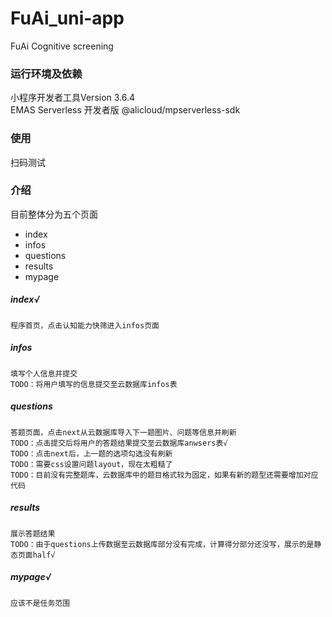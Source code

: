 # FuAi_uni-app
FuAi  Cognitive screening

### 运行环境及依赖  
小程序开发者工具Version 3.6.4  
EMAS Serverless 开发者版 @alicloud/mpserverless-sdk  
  
### 使用  
扫码测试  
  
### 介绍  
目前整体分为五个页面  
- index  
- infos  
- questions  
- results  
- mypage  
  
##### index√  
	程序首页，点击认知能力快筛进入infos页面  
##### infos  
	填写个人信息并提交  
	TODO：将用户填写的信息提交至云数据库infos表  
##### questions  
	答题页面，点击next从云数据库导入下一题图片、问题等信息并刷新  
	TODO：点击提交后将用户的答题结果提交至云数据库anwsers表√  
	TODO：点击next后，上一题的选项勾选没有刷新  
	TODO：需要css设置问题layout，现在太粗糙了  
	TODO：目前没有完整题库，云数据库中的题目格式较为固定，如果有新的题型还需要增加对应代码  
##### results  
	展示答题结果  
	TODO：由于questions上传数据至云数据库部分没有完成，计算得分部分还没写，展示的是静态页面half√  
##### mypage√  
	应该不是任务范围  
